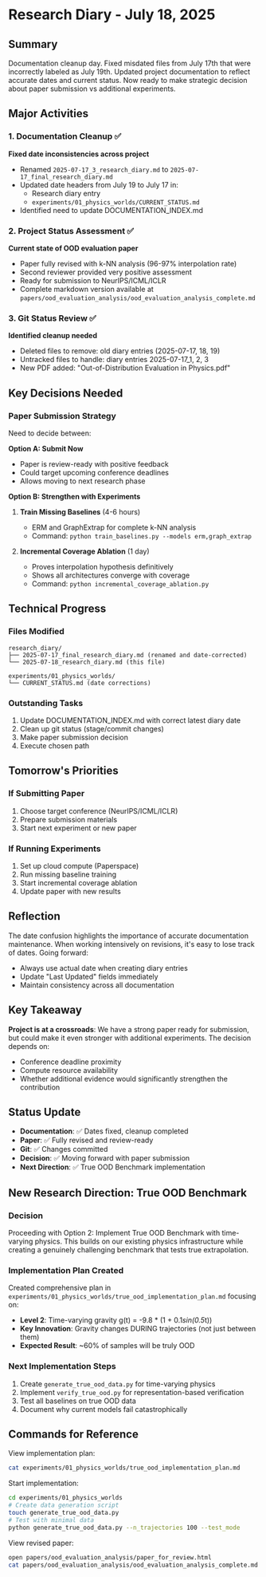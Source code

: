 # Research Diary - July 18, 2025

## Summary
Documentation cleanup day. Fixed misdated files from July 17th that were incorrectly labeled as July 19th. Updated project documentation to reflect accurate dates and current status. Now ready to make strategic decision about paper submission vs additional experiments.

## Major Activities

### 1. Documentation Cleanup ✅
**Fixed date inconsistencies across project**
- Renamed `2025-07-17_3_research_diary.md` to `2025-07-17_final_research_diary.md`
- Updated date headers from July 19 to July 17 in:
  - Research diary entry
  - `experiments/01_physics_worlds/CURRENT_STATUS.md`
- Identified need to update DOCUMENTATION_INDEX.md

### 2. Project Status Assessment ✅
**Current state of OOD evaluation paper**
- Paper fully revised with k-NN analysis (96-97% interpolation rate)
- Second reviewer provided very positive assessment
- Ready for submission to NeurIPS/ICML/ICLR
- Complete markdown version available at `papers/ood_evaluation_analysis/ood_evaluation_analysis_complete.md`

### 3. Git Status Review ✅
**Identified cleanup needed**
- Deleted files to remove: old diary entries (2025-07-17, 18, 19)
- Untracked files to handle: diary entries 2025-07-17_1, 2, 3
- New PDF added: "Out-of-Distribution Evaluation in Physics.pdf"

## Key Decisions Needed

### Paper Submission Strategy
Need to decide between:

**Option A: Submit Now**
- Paper is review-ready with positive feedback
- Could target upcoming conference deadlines
- Allows moving to next research phase

**Option B: Strengthen with Experiments**
1. **Train Missing Baselines** (4-6 hours)
   - ERM and GraphExtrap for complete k-NN analysis
   - Command: `python train_baselines.py --models erm,graph_extrap`

2. **Incremental Coverage Ablation** (1 day)
   - Proves interpolation hypothesis definitively
   - Shows all architectures converge with coverage
   - Command: `python incremental_coverage_ablation.py`

## Technical Progress

### Files Modified
```
research_diary/
├── 2025-07-17_final_research_diary.md (renamed and date-corrected)
└── 2025-07-18_research_diary.md (this file)

experiments/01_physics_worlds/
└── CURRENT_STATUS.md (date corrections)
```

### Outstanding Tasks
1. Update DOCUMENTATION_INDEX.md with correct latest diary date
2. Clean up git status (stage/commit changes)
3. Make paper submission decision
4. Execute chosen path

## Tomorrow's Priorities

### If Submitting Paper
1. Choose target conference (NeurIPS/ICML/ICLR)
2. Prepare submission materials
3. Start next experiment or new paper

### If Running Experiments
1. Set up cloud compute (Paperspace)
2. Run missing baseline training
3. Start incremental coverage ablation
4. Update paper with new results

## Reflection

The date confusion highlights the importance of accurate documentation maintenance. When working intensively on revisions, it's easy to lose track of dates. Going forward:
- Always use actual date when creating diary entries
- Update "Last Updated" fields immediately
- Maintain consistency across all documentation

## Key Takeaway

**Project is at a crossroads**: We have a strong paper ready for submission, but could make it even stronger with additional experiments. The decision depends on:
- Conference deadline proximity
- Compute resource availability  
- Whether additional evidence would significantly strengthen the contribution

## Status Update

- **Documentation**: ✅ Dates fixed, cleanup completed
- **Paper**: ✅ Fully revised and review-ready
- **Git**: ✅ Changes committed
- **Decision**: ✅ Moving forward with paper submission
- **Next Direction**: ✅ True OOD Benchmark implementation

## New Research Direction: True OOD Benchmark

### Decision
Proceeding with Option 2: Implement True OOD Benchmark with time-varying physics. This builds on our existing physics infrastructure while creating a genuinely challenging benchmark that tests true extrapolation.

### Implementation Plan Created
Created comprehensive plan in `experiments/01_physics_worlds/true_ood_implementation_plan.md` focusing on:
- **Level 2**: Time-varying gravity g(t) = -9.8 * (1 + 0.1*sin(0.5*t))
- **Key Innovation**: Gravity changes DURING trajectories (not just between them)
- **Expected Result**: ~60% of samples will be truly OOD

### Next Implementation Steps
1. Create `generate_true_ood_data.py` for time-varying physics
2. Implement `verify_true_ood.py` for representation-based verification
3. Test all baselines on true OOD data
4. Document why current models fail catastrophically

## Commands for Reference

View implementation plan:
```bash
cat experiments/01_physics_worlds/true_ood_implementation_plan.md
```

Start implementation:
```bash
cd experiments/01_physics_worlds
# Create data generation script
touch generate_true_ood_data.py
# Test with minimal data
python generate_true_ood_data.py --n_trajectories 100 --test_mode
```

View revised paper:
```bash
open papers/ood_evaluation_analysis/paper_for_review.html
cat papers/ood_evaluation_analysis/ood_evaluation_analysis_complete.md
```